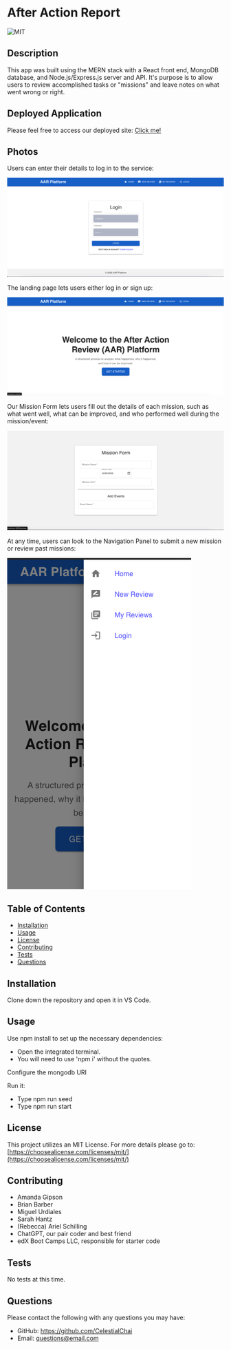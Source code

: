 # After Action Report

 ![MIT](https://img.shields.io/badge/License-MIT-blue)
  
 ## Description
 
This app was built using the MERN stack with a React front end, MongoDB database, and Node.js/Express.js server and API. It's purpose is to allow users to review accomplished tasks or "missions" and leave notes on what went wrong or right.

## Deployed Application

Please feel free to access our deployed site:
[Click me!](https://after-action-review.onrender.com/)

 ## Photos
 
Users can enter their details to log in to the service:

![Login Page](./assets/Screenshot%202025-02-06%20at%204.15.58%20PM.png)

The landing page lets users either log in or sign up:

![Home Page](./assets/Screenshot%202025-02-06%20at%204.16.07%20PM.png)

Our Mission Form lets users fill out the details of each mission, such as what went well, what can be improved, and who performed well during the mission/event:

![Mission Submission Form](./assets/Screenshot%202025-02-06%20at%204.16.18%20PM.png)

At any time, users can look to the Navigation Panel to submit a new mission or review past missions:

![Navigation Panel](./assets/Screenshot%202025-02-06%20at%204.23.59%20PM.png)

 ## Table of Contents

  - [Installation](#installation)
  - [Usage](#usage)
  - [License](#license)
  - [Contributing](#contributing)
  - [Tests](#tests)
  - [Questions](#questions)

 ## Installation

 Clone down the repository and open it in VS Code.

 ## Usage

Use npm install to set up the necessary dependencies:
- Open the integrated terminal.
- You will need to use 'npm i' without the quotes.

Configure the mongodb URI

Run it:
- Type npm run seed
- Type npm run start

 ## License

 This project utilizes an MIT License.
    For more details please go to: [https://choosealicense.com/licenses/mit/](https://choosealicense.com/licenses/mit/) 

 ## Contributing

- Amanda Gipson
- Brian Barber
- Miguel Urdiales
- Sarah Hantz
- (Rebecca) Ariel Schilling
- ChatGPT, our pair coder and best friend
- edX Boot Camps LLC, responsible for starter code

 ## Tests

 No tests at this time.
 
 ## Questions

  Please contact the following with any questions you may have:
 - GitHub: https://github.com/CelestialChai
 - Email: questions@email.com
